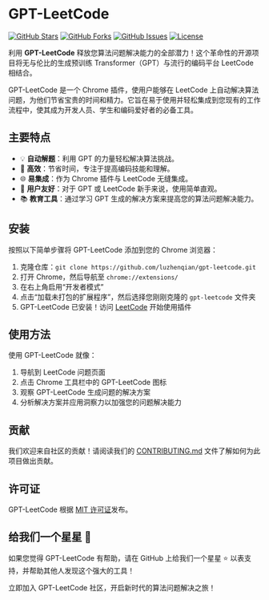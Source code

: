 # GPT-LeetCode

[![GitHub Stars](https://img.shields.io/github/stars/luzhenqian/gpt-leetcode.svg?style=social)](https://github.com/luzhenqian/gpt-leetcode)
[![GitHub Forks](https://img.shields.io/github/forks/luzhenqian/gpt-leetcode.svg?style=social)](https://github.com/luzhenqian/gpt-leetcode)
[![GitHub Issues](https://img.shields.io/github/issues/luzhenqian/gpt-leetcode.svg)](https://github.com/luzhenqian/gpt-leetcode/issues)
[![License](https://img.shields.io/github/license/luzhenqian/gpt-leetcode.svg)](https://github.com/luzhenqian/gpt-leetcode)

利用 **GPT-LeetCode** 释放您算法问题解决能力的全部潜力！这个革命性的开源项目将无与伦比的生成预训练 Transformer（GPT）与流行的编码平台 LeetCode 相结合。

GPT-LeetCode 是一个 Chrome 插件，使用户能够在 LeetCode 上自动解决算法问题，为他们节省宝贵的时间和精力。它旨在易于使用并轻松集成到您现有的工作流程中，使其成为开发人员、学生和编码爱好者的必备工具。

## 主要特点

- 💡 **自动解题**：利用 GPT 的力量轻松解决算法挑战。
- 🚀 **高效**：节省时间，专注于提高编码技能和理解。
- 🌐 **易集成**：作为 Chrome 插件与 LeetCode 无缝集成。
- 🔧 **用户友好**：对于 GPT 或 LeetCode 新手来说，使用简单直观。
- 📚 **教育工具**：通过学习 GPT 生成的解决方案来提高您的算法问题解决能力。

## 安装

按照以下简单步骤将 GPT-LeetCode 添加到您的 Chrome 浏览器：

1. 克隆仓库：`git clone https://github.com/luzhenqian/gpt-leetcode.git`
2. 打开 Chrome，然后导航至 `chrome://extensions/`
3. 在右上角启用“开发者模式”
4. 点击“加载未打包的扩展程序”，然后选择您刚刚克隆的 `gpt-leetcode` 文件夹
5. GPT-LeetCode 已安装！访问 [LeetCode](https://leetcode.com/) 开始使用插件

## 使用方法

使用 GPT-LeetCode 就像：

1. 导航到 LeetCode 问题页面
2. 点击 Chrome 工具栏中的 GPT-LeetCode 图标
3. 观察 GPT-LeetCode 生成问题的解决方案
4. 分析解决方案并应用洞察力以加强您的问题解决能力

## 贡献

我们欢迎来自社区的贡献！请阅读我们的 [CONTRIBUTING.md](https://github.com/luzhenqian/gpt-leetcode/blob/main/CONTRIBUTING.md) 文件了解如何为此项目做出贡献。

## 许可证

GPT-LeetCode 根据 [MIT 许可证](https://github.com/luzhenqian/gpt-leetcode/blob/main/LICENSE)发布。

## 给我们一个星星 🌟

如果您觉得 GPT-LeetCode 有帮助，请在 GitHub 上给我们一个星星 ⭐ 以表支持，并帮助其他人发现这个强大的工具！

立即加入 GPT-LeetCode 社区，开启新时代的算法问题解决之旅！
